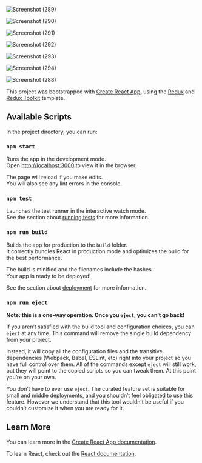 ![Screenshot (289)](https://user-images.githubusercontent.com/59496739/154302388-d73f040e-ce8f-4043-83e4-385e72a928f4.png)

![Screenshot (290)](https://user-images.githubusercontent.com/59496739/154302401-c99aef3d-f4b6-4c9d-8a57-37bf982214de.png)

![Screenshot (291)](https://user-images.githubusercontent.com/59496739/154302416-5059e4b3-0ed4-41bc-b7f6-86b1db586f83.png)

![Screenshot (292)](https://user-images.githubusercontent.com/59496739/154302431-ee3190ef-47d5-4391-aade-75da3e592608.png)

![Screenshot (293)](https://user-images.githubusercontent.com/59496739/154302449-7c53bd60-cf37-4174-ada5-b0ddf6604251.png)

![Screenshot (294)](https://user-images.githubusercontent.com/59496739/154302468-8af7ca2d-63b4-48e9-9f61-5b8f52e1f4cb.png)

![Screenshot (288)](https://user-images.githubusercontent.com/59496739/154302481-634b45eb-57b5-4c90-9658-1e5a4f206ed0.png)



This project was bootstrapped with [Create React App](https://github.com/facebook/create-react-app), using the [Redux](https://redux.js.org/) and [Redux Toolkit](https://redux-toolkit.js.org/) template.

## Available Scripts

In the project directory, you can run:

### `npm start`


Runs the app in the development mode.<br />
Open [http://localhost:3000](http://localhost:3000) to view it in the browser.

The page will reload if you make edits.<br />
You will also see any lint errors in the console.

### `npm test`

Launches the test runner in the interactive watch mode.<br />
See the section about [running tests](https://facebook.github.io/create-react-app/docs/running-tests) for more information.

### `npm run build`

Builds the app for production to the `build` folder.<br />
It correctly bundles React in production mode and optimizes the build for the best performance.

The build is minified and the filenames include the hashes.<br />
Your app is ready to be deployed!

See the section about [deployment](https://facebook.github.io/create-react-app/docs/deployment) for more information.

### `npm run eject`

**Note: this is a one-way operation. Once you `eject`, you can’t go back!**

If you aren’t satisfied with the build tool and configuration choices, you can `eject` at any time. This command will remove the single build dependency from your project.

Instead, it will copy all the configuration files and the transitive dependencies (Webpack, Babel, ESLint, etc) right into your project so you have full control over them. All of the commands except `eject` will still work, but they will point to the copied scripts so you can tweak them. At this point you’re on your own.

You don’t have to ever use `eject`. The curated feature set is suitable for small and middle deployments, and you shouldn’t feel obligated to use this feature. However we understand that this tool wouldn’t be useful if you couldn’t customize it when you are ready for it.

## Learn More

You can learn more in the [Create React App documentation](https://facebook.github.io/create-react-app/docs/getting-started).

To learn React, check out the [React documentation](https://reactjs.org/).
